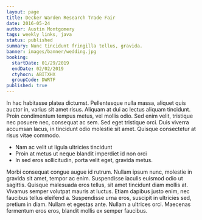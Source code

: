 ```yaml
---
layout: page
title: Decker Warden Research Trade Fair
date: 2016-05-24
author: Austin Montgomery
tags: weekly links, java
status: published
summary: Nunc tincidunt fringilla tellus, gravida.
banner: images/banner/wedding.jpg
booking:
  startDate: 01/29/2019
  endDate: 02/02/2019
  ctyhocn: ABITXHX
  groupCode: DWRTF
published: true
---
```

In hac habitasse platea dictumst. Pellentesque nulla massa, aliquet quis auctor in, varius sit amet risus. Aliquam at dui ac lectus aliquam tincidunt. Proin condimentum tempus metus, vel mollis odio. Sed enim velit, tristique nec posuere nec, consequat ac sem. Sed eget tristique orci. Duis viverra accumsan lacus, in tincidunt odio molestie sit amet. Quisque consectetur at risus vitae commodo.

* Nam ac velit ut ligula ultricies tincidunt
* Proin at metus ut neque blandit imperdiet id non orci
* In sed eros sollicitudin, porta velit eget, gravida metus.

Morbi consequat congue augue id rutrum. Nullam ipsum nunc, molestie in gravida sit amet, tempor ac enim. Suspendisse iaculis euismod odio ut sagittis. Quisque malesuada eros tellus, sit amet tincidunt diam mollis at. Vivamus semper volutpat mauris at luctus. Etiam dapibus justo enim, nec faucibus tellus eleifend a. Suspendisse urna eros, suscipit in ultricies sed, pretium in diam. Nullam et egestas ante. Nullam a ultrices orci. Maecenas fermentum eros eros, blandit mollis ex semper faucibus.
